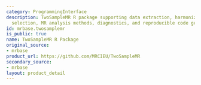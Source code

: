 ```yaml
---
category: ProgrammingInterface
description: TwoSampleMR R package supporting data extraction, harmonization, instrument
  selection, MR analysis methods, diagnostics, and reproducible code generation
id: mrbase.twosamplemr
is_public: true
name: TwoSampleMR R Package
original_source:
- mrbase
product_url: https://github.com/MRCIEU/TwoSampleMR
secondary_source:
- mrbase
layout: product_detail
---
```


